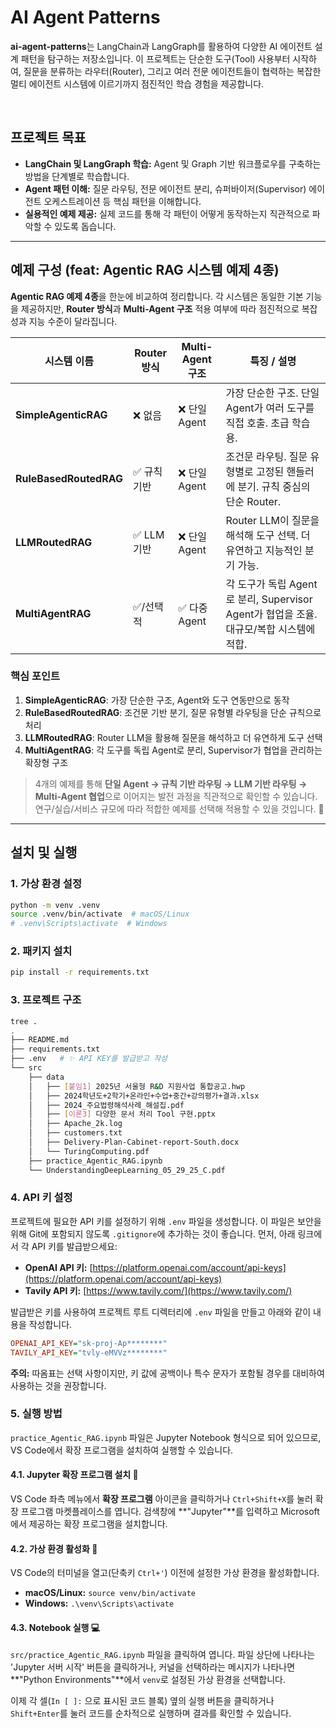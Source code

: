 # AI Agent Patterns

**ai-agent-patterns**는 LangChain과 LangGraph를 활용하여 다양한 AI 에이전트 설계 패턴을 탐구하는 저장소입니다. 이 프로젝트는 단순한 도구(Tool) 사용부터 시작하여, 질문을 분류하는 라우터(Router), 그리고 여러 전문 에이전트들이 협력하는 복잡한 멀티 에이전트 시스템에 이르기까지 점진적인 학습 경험을 제공합니다.

<br/>

## 프로젝트 목표

- **LangChain 및 LangGraph 학습:** Agent 및 Graph 기반 워크플로우를 구축하는 방법을 단계별로 학습합니다.
- **Agent 패턴 이해:** 질문 라우팅, 전문 에이전트 분리, 슈퍼바이저(Supervisor) 에이전트 오케스트레이션 등 핵심 패턴을 이해합니다.
- **실용적인 예제 제공:** 실제 코드를 통해 각 패턴이 어떻게 동작하는지 직관적으로 파악할 수 있도록 돕습니다.

---

## 예제 구성 (feat: Agentic RAG 시스템 예제 4종)

**Agentic RAG 예제 4종**을 한눈에 비교하여 정리합니다.
각 시스템은 동일한 기본 기능을 제공하지만, **Router 방식**과 **Multi-Agent 구조** 적용 여부에 따라 점진적으로 복잡성과 지능 수준이 달라집니다.

| 시스템 이름                 | Router 방식 | Multi-Agent 구조 | 특징 / 설명                                                       |
| ---------------------- | --------- | -------------- | ------------------------------------------------------------- |
| **SimpleAgenticRAG**   | ❌ 없음      | ❌ 단일 Agent     | 가장 단순한 구조. 단일 Agent가 여러 도구를 직접 호출. 초급 학습용.                    |
| **RuleBasedRoutedRAG** | ✅ 규칙 기반   | ❌ 단일 Agent     | 조건문 라우팅. 질문 유형별로 고정된 핸들러에 분기. 규칙 중심의 단순 Router.               |
| **LLMRoutedRAG**       | ✅ LLM 기반  | ❌ 단일 Agent     | Router LLM이 질문을 해석해 도구 선택. 더 유연하고 지능적인 분기 가능.                 |
| **MultiAgentRAG**      | ✅/선택적     | ✅ 다중 Agent     | 각 도구가 독립 Agent로 분리, Supervisor Agent가 협업을 조율. 대규모/복합 시스템에 적합. |


### 핵심 포인트

1. **SimpleAgenticRAG**: 가장 단순한 구조, Agent와 도구 연동만으로 동작
2. **RuleBasedRoutedRAG**: 조건문 기반 분기, 질문 유형별 라우팅을 단순 규칙으로 처리
3. **LLMRoutedRAG**: Router LLM을 활용해 질문을 해석하고 더 유연하게 도구 선택
4. **MultiAgentRAG**: 각 도구를 독립 Agent로 분리, Supervisor가 협업을 관리하는 확장형 구조


> 4개의 예제를 통해 **단일 Agent → 규칙 기반 라우팅 → LLM 기반 라우팅 → Multi-Agent 협업**으로 이어지는 발전 과정을 직관적으로 확인할 수 있습니다.
> 연구/실습/서비스 규모에 따라 적합한 예제를 선택해 적용할 수 있을 것입니다. 🚀

---

## 설치 및 실행

### 1. 가상 환경 설정
```bash
python -m venv .venv
source .venv/bin/activate  # macOS/Linux
# .venv\Scripts\activate  # Windows
```

### 2. 패키지 설치
```bash
pip install -r requirements.txt
```

### 3. 프로젝트 구조
```bash
tree .
.
├── README.md
├── requirements.txt
├── .env   # ✨ API KEY를 발급받고 작성
└── src
    ├── data
    │   ├── [붙임1] 2025년 서울형 R&D 지원사업 통합공고.hwp
    │   ├── 2024학년도+2학기+온라인+수업+중간+강의평가+결과.xlsx
    │   ├── 2024_주요법령해석사례_해설집.pdf
    │   ├── [이론3] 다양한 문서 처리 Tool 구현.pptx
    │   ├── Apache_2k.log
    │   ├── customers.txt
    │   ├── Delivery-Plan-Cabinet-report-South.docx
    │   └── TuringComputing.pdf
    ├── practice_Agentic_RAG.ipynb
    └── UnderstandingDeepLearning_05_29_25_C.pdf
```

### 4\. API 키 설정

프로젝트에 필요한 API 키를 설정하기 위해 `.env` 파일을 생성합니다. 이 파일은 보안을 위해 Git에 포함되지 않도록 `.gitignore`에 추가하는 것이 좋습니다.
먼저, 아래 링크에서 각 API 키를 발급받으세요:

  * **OpenAI API 키:** [https://platform.openai.com/account/api-keys](https://platform.openai.com/account/api-keys)
  * **Tavily API 키:** [https://www.tavily.com/](https://www.tavily.com/)

발급받은 키를 사용하여 프로젝트 루트 디렉터리에 `.env` 파일을 만들고 아래와 같이 내용을 작성합니다.

```ini
OPENAI_API_KEY="sk-proj-Ap********"
TAVILY_API_KEY="tvly-eMVVz********"
```

**주의:** 따옴표는 선택 사항이지만, 키 값에 공백이나 특수 문자가 포함될 경우를 대비하여 사용하는 것을 권장합니다.

### 5. 실행 방법

`practice_Agentic_RAG.ipynb` 파일은 Jupyter Notebook 형식으로 되어 있으므로, VS Code에서 확장 프로그램을 설치하여 실행할 수 있습니다.

#### 4.1. Jupyter 확장 프로그램 설치 🧩

VS Code 좌측 메뉴에서 **확장 프로그램** 아이콘을 클릭하거나 `Ctrl+Shift+X`를 눌러 확장 프로그램 마켓플레이스를 엽니다. 검색창에 **"Jupyter"**를 입력하고 Microsoft에서 제공하는 확장 프로그램을 설치합니다.


#### 4.2. 가상 환경 활성화 🚀

VS Code의 터미널을 열고(단축키 `Ctrl+'`) 이전에 설정한 가상 환경을 활성화합니다.

* **macOS/Linux:** `source venv/bin/activate`
* **Windows:** `.\venv\Scripts\activate`


#### 4.3. Notebook 실행 💻

`src/practice_Agentic_RAG.ipynb` 파일을 클릭하여 엽니다. 파일 상단에 나타나는 'Jupyter 서버 시작' 버튼을 클릭하거나, 커널을 선택하라는 메시지가 나타나면 **"Python Environments"**에서 `venv`로 설정된 가상 환경을 선택합니다.

이제 각 셀(`In [ ]:` 으로 표시된 코드 블록) 옆의 실행 버튼을 클릭하거나 `Shift+Enter`를 눌러 코드를 순차적으로 실행하며 결과를 확인할 수 있습니다.
